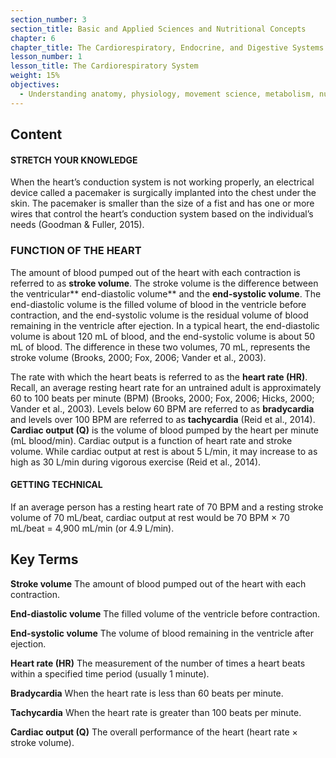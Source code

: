 ```yaml
---
section_number: 3
section_title: Basic and Applied Sciences and Nutritional Concepts
chapter: 6
chapter_title: The Cardiorespiratory, Endocrine, and Digestive Systems
lesson_number: 1
lesson_title: The Cardiorespiratory System
weight: 15%
objectives:
  - Understanding anatomy, physiology, movement science, metabolism, nutrition, and supplementation.
---
```


## Content
#### STRETCH YOUR KNOWLEDGE

When the heart’s conduction system is not working properly, an electrical device called a pacemaker is surgically implanted into the chest under the skin. The pacemaker is smaller than the size of a fist and has one or more wires that control the heart’s conduction system based on the individual’s needs (Goodman & Fuller, 2015).

### FUNCTION OF THE HEART

The amount of blood pumped out of the heart with each contraction is referred to as **stroke volume**. The stroke volume is the difference between the ventricular** end-diastolic volume** and the **end-systolic volume**. The end-diastolic volume is the filled volume of blood in the ventricle before contraction, and the end-systolic volume is the residual volume of blood remaining in the ventricle after ejection. In a typical heart, the end-diastolic volume is about 120 mL of blood, and the end-systolic volume is about 50 mL of blood. The difference in these two volumes, 70 mL, represents the stroke volume (Brooks, 2000; Fox, 2006; Vander et al., 2003).

The rate with which the heart beats is referred to as the **heart rate (HR)**. Recall, an average resting heart rate for an untrained adult is approximately 60 to 100 beats per minute (BPM) (Brooks, 2000; Fox, 2006; Hicks, 2000; Vander et al., 2003). Levels below 60 BPM are referred to as **bradycardia** and levels over 100 BPM are referred to as **tachycardia** (Reid et al., 2014). **Cardiac output (Q)** is the volume of blood pumped by the heart per minute (mL blood/min). Cardiac output is a function of heart rate and stroke volume. While cardiac output at rest is about 5 L/min, it may increase to as high as 30 L/min during vigorous exercise (Reid et al., 2014).

#### GETTING TECHNICAL

If an average person has a resting heart rate of 70 BPM and a resting stroke volume of 70 mL/beat, cardiac output at rest would be 70 BPM × 70 mL/beat = 4,900 mL/min (or 4.9 L/min).

## Key Terms

**Stroke volume**
The amount of blood pumped out of the heart with each contraction.

**End-diastolic volume**
The filled volume of the ventricle before contraction.

**End-systolic volume**
The volume of blood remaining in the ventricle after ejection.

**Heart rate (HR)**
The measurement of the number of times a heart beats within a specified time period (usually 1 minute).

**Bradycardia**
When the heart rate is less than 60 beats per minute.

**Tachycardia**
When the heart rate is greater than 100 beats per minute.

**Cardiac output (Q)**
The overall performance of the heart (heart rate × stroke volume).